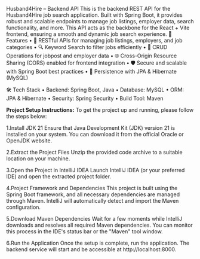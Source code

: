 Husband4Hire – Backend API
This is the backend REST API for the Husband4Hire job search application. Built with Spring Boot, it provides robust and scalable endpoints to manage job listings, employer data, search functionality, and more. This API acts as the backbone for the React + Vite frontend, ensuring a smooth and dynamic job search experience.
🚀 Features
•	📄 RESTful APIs for managing job listings, employers, and job categories
•	🔍 Keyword Search to filter jobs efficiently
•	🧹 CRUD Operations for jobpost and employer data
•	🌐 Cross-Origin Resource Sharing (CORS) enabled for frontend integration
•	🛡️ Secure and scalable with Spring Boot best practices
•	💾 Persistence with JPA & Hibernate (MySQL)

🛠️ Tech Stack
•	Backend: Spring Boot, Java
•	Database: MySQL 
•	ORM: JPA & Hibernate
•	Security: Spring Security 
•	Build Tool: Maven

**Project Setup Instructions:**
To get the project up and running, please follow the steps below:

1.Install JDK 21
Ensure that Java Development Kit (JDK) version 21 is installed on your system. You can download it from the official Oracle or OpenJDK website.

2.Extract the Project Files
Unzip the provided code archive to a suitable location on your machine.

3.Open the Project in IntelliJ IDEA
Launch IntelliJ IDEA (or your preferred IDE) and open the extracted project folder.

4.Project Framework and Dependencies
This project is built using the Spring Boot framework, and all necessary dependencies are managed through Maven.
IntelliJ will automatically detect and import the Maven configuration.

5.Download Maven Dependencies
Wait for a few moments while IntelliJ downloads and resolves all required Maven dependencies. You can monitor this process in the IDE's status bar or the "Maven" tool window.

6.Run the Application
Once the setup is complete, run the application. The backend service will start and be accessible at http://localhost:8000.


